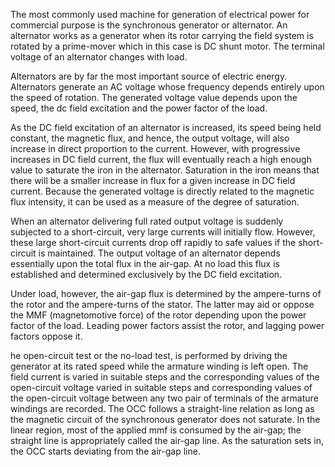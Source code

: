The most commonly used machine for generation of electrical power for commercial purpose is the synchronous generator or alternator. An alternator works as a generator when its rotor carrying the field system is rotated by a prime-mover which in this case is DC shunt motor. The terminal voltage of an alternator changes with load.

Alternators are by far the most important source of electric energy. Alternators generate an AC voltage whose frequency depends entirely upon the speed of rotation. The generated voltage value depends upon the speed, the dc field excitation and the power factor of the load.

As the DC field excitation of an alternator is increased, its speed being held constant, the magnetic flux, and hence, the output voltage, will also increase in direct proportion to the current. However, with progressive increases in DC field current, the flux will eventually reach a high enough value to saturate the iron in the alternator. Saturation in the iron means that there will be a smaller increase in flux for a given increase in DC field current. Because the generated voltage is directly related to the magnetic flux intensity, it can be used as a measure of the degree of saturation.

When an alternator delivering full rated output voltage is suddenly subjected to a short-circuit, very large currents will initially flow. However, these large short-circuit currents drop off rapidly to safe values if the short-circuit is maintained. The output voltage of an alternator depends essentially upon the total flux in the air-gap. At no load this flux is established and determined exclusively by the DC field excitation.

Under load, however, the air-gap flux is determined by the ampere-turns of the rotor and the ampere-turns of the stator. The latter may aid or oppose the MMF (magnetomotive force) of the rotor depending upon the power factor of the load. Leading power factors assist the rotor, and lagging power factors oppose it.

he open-circuit test or the no-load test, is performed by driving the generator at its rated speed while the armature winding is left open. The field current is varied in suitable steps and the corresponding values of the open-circuit voltage varied in suitable steps and corresponding values of the open-circuit voltage between any two pair of terminals of the armature windings are recorded. The OCC follows a straight-line relation as long as the magnetic circuit of the synchronous generator does not saturate. In the linear region, most of the applied mmf is consumed by the air-gap; the straight line is appropriately called the air-gap line. As the saturation sets in, the OCC starts deviating from the air-gap line.
